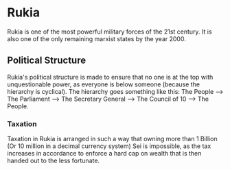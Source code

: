 # Rukia

Rukia is one of the most powerful military forces of the 21st century. It is also one of the only remaining marxist states by the year 2000. 

## Political Structure

Rukia's political structure is made to ensure that no one is at the top with unquestionable power, as everyone is below someone (because the hierarchy is cyclical). The hierarchy goes something like this: The People --> The Parliament --> The Secretary General --> The Council of 10 --> The People.

### Taxation

Taxation in Rukia is arranged in such a way that owning more than 1 Billion (Or 10 million in a decimal currency system) Sei is impossible, as the tax increases in accordance to enforce a hard cap on wealth that is then handed out to the less fortunate.

